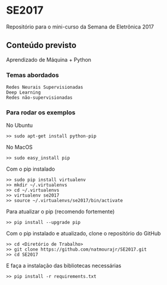 # SE2017
Repositório para o mini-curso da Semana de Eletrônica 2017

## Conteúdo previsto

Aprendizado de Máquina + Python

### Temas abordados
	Redes Neurais Supervisionadas
	Deep Learning
	Redes não-supervisionadas

### Para rodar os exemplos
No Ubuntu
```
>> sudo apt-get install python-pip
```
No MacOS
```
>> sudo easy_install pip
```
Com o pip instalado

```
>> sudo pip install virtualenv
>> mkdir ~/.virtualenvs
>> cd ~/.virtualenvs
>> virtualenv se2017
>> source ~/.virtualenvs/se2017/bin/activate
```
Para atualizar o pip (recomendo fortemente)
```
>> pip install --upgrade pip
```
Com o pip instalado e atualizado, clone o repositório do GitHub
```
>> cd <Diretório de Trabalho>
>> git clone https://github.com/natmourajr/SE2017.git
>> cd SE2017
```
E faça a instalação das bibliotecas necessárias
```
>> pip install -r requirements.txt
```

